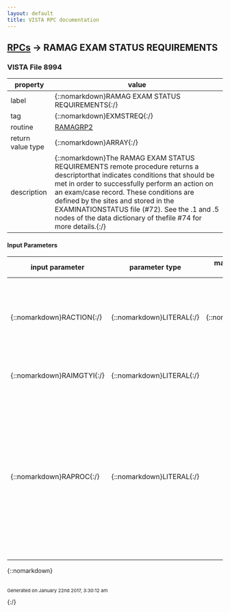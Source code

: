 ```yaml
---
layout: default
title: VISTA RPC documentation
---
```




## [RPCs](TableOfContent.md) &#8594; RAMAG EXAM STATUS REQUIREMENTS 



### VISTA File 8994 


 property | value 
--- | --- 
 label | {::nomarkdown}RAMAG EXAM STATUS REQUIREMENTS{:/}
 tag | {::nomarkdown}EXMSTREQ{:/}
 routine | [RAMAGRP2](http://code.osehra.org/dox/Routine_RAMAGRP2_source.html)
 return value type | {::nomarkdown}ARRAY{:/}
 description | {::nomarkdown}The RAMAG EXAM STATUS REQUIREMENTS remote procedure returns a descriptorthat indicates conditions that should be met in order to successfully perform an action on an exam/case record. These conditions are defined by the sites and stored in the EXAMINATIONSTATUS file (#72). See the .1 and .5 nodes of the data dictionary of thefile #74 for more details.{:/}

#### Input Parameters

| input parameter | parameter type | maximum data length | required | description | 
| --- | --- | --- | --- | --- | 
| {::nomarkdown}RACTION{:/} | {::nomarkdown}LITERAL{:/} | {::nomarkdown}1{:/} | {::nomarkdown}true{:/} | {::nomarkdown}The RACTION parameter defines the action that is going to be performed on an exam/case record:   E  Examined (procedure has been performed,     images have been acquired)   C  Complete{:/} | 
| {::nomarkdown}RAIMGTYI{:/} | {::nomarkdown}LITERAL{:/} |  | {::nomarkdown}true{:/} | {::nomarkdown}IEN of the imaging type in the IMAGING TYPE file (#79.2).{:/} | 
| {::nomarkdown}RAPROC{:/} | {::nomarkdown}LITERAL{:/} |  |  | {::nomarkdown}Radiology procedure IEN (file #71). This parameter is required todetermine exact nuclear medicine requirements (pieces of the Results[0]from 17 to 25). By default (+$G(RAPROC)=0), this remote procedure cannot examine theSUPPRESS RADIOPHARM PROMPT field (2) of the RAD/NUC MED PROCEDURES file(#71) and might indicate that some nuclear medicine data is required evenif it is not.{:/} | 

{::nomarkdown} <br/><br/><p style="font-size: 11px">Generated on January 22nd 2017, 3:30:12 am</p>{:/}